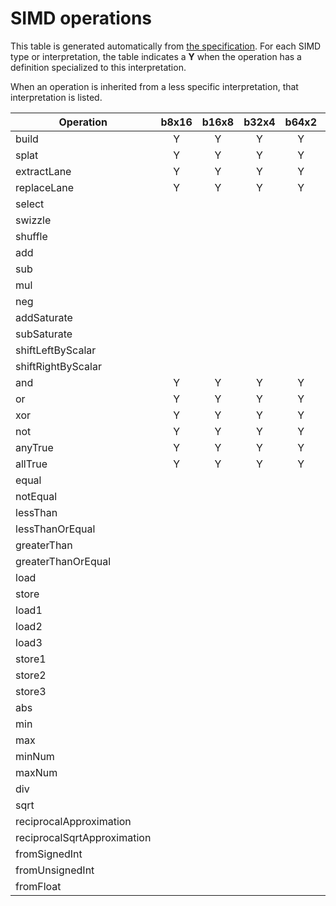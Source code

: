 
# SIMD operations

This table is generated automatically from [the
specification](portable-simd.md). For each SIMD type or interpretation, the
table indicates a **Y** when the operation has a definition specialized to this
interpretation.

When an operation is inherited from a less specific interpretation, that
interpretation is listed.


| Operation                   | b8x16 | b16x8 | b32x4 | b64x2 | s8x16 | s16x8 | s32x4 | s64x2 | u8x16 | u16x8 | u32x4 | u64x2 | f32x4 | f64x2 |
|-----------------------------|:-----:|:-----:|:-----:|:-----:|:-----:|:-----:|:-----:|:-----:|:-----:|:-----:|:-----:|:-----:|:-----:|:-----:|
| build                       |   Y   |   Y   |   Y   |   Y   | i8x16 | i16x8 | i32x4 | i64x2 | i8x16 | i16x8 | i32x4 | i64x2 |   Y   |   Y   |
| splat                       |   Y   |   Y   |   Y   |   Y   | i8x16 | i16x8 | i32x4 | i64x2 | i8x16 | i16x8 | i32x4 | i64x2 |   Y   |   Y   |
| extractLane                 |   Y   |   Y   |   Y   |   Y   | i8x16 | i16x8 | i32x4 | i64x2 | i8x16 | i16x8 | i32x4 | i64x2 |   Y   |   Y   |
| replaceLane                 |   Y   |   Y   |   Y   |   Y   | i8x16 | i16x8 | i32x4 | i64x2 | i8x16 | i16x8 | i32x4 | i64x2 |   Y   |   Y   |
| select                      |       |       |       |       | v8x16 | v16x8 | v32x4 | v64x2 | v8x16 | v16x8 | v32x4 | v64x2 | v32x4 | v64x2 |
| swizzle                     |       |       |       |       | v8x16 | v16x8 | v32x4 | v64x2 | v8x16 | v16x8 | v32x4 | v64x2 | v32x4 | v64x2 |
| shuffle                     |       |       |       |       | v8x16 | v16x8 | v32x4 | v64x2 | v8x16 | v16x8 | v32x4 | v64x2 | v32x4 | v64x2 |
| add                         |       |       |       |       | i8x16 | i16x8 | i32x4 | i64x2 | i8x16 | i16x8 | i32x4 | i64x2 |   Y   |   Y   |
| sub                         |       |       |       |       | i8x16 | i16x8 | i32x4 | i64x2 | i8x16 | i16x8 | i32x4 | i64x2 |   Y   |   Y   |
| mul                         |       |       |       |       | i8x16 | i16x8 | i32x4 | i64x2 | i8x16 | i16x8 | i32x4 | i64x2 |   Y   |   Y   |
| neg                         |       |       |       |       | i8x16 | i16x8 | i32x4 | i64x2 | i8x16 | i16x8 | i32x4 | i64x2 |   Y   |   Y   |
| addSaturate                 |       |       |       |       |   Y   |   Y   |       |       |   Y   |   Y   |       |       |       |       |
| subSaturate                 |       |       |       |       |   Y   |   Y   |       |       |   Y   |   Y   |       |       |       |       |
| shiftLeftByScalar           |       |       |       |       | i8x16 | i16x8 | i32x4 | i64x2 | i8x16 | i16x8 | i32x4 | i64x2 |       |       |
| shiftRightByScalar          |       |       |       |       |   Y   |   Y   |   Y   |   Y   |   Y   |   Y   |   Y   |   Y   |       |       |
| and                         |   Y   |   Y   |   Y   |   Y   |  v128 |  v128 |  v128 |  v128 |  v128 |  v128 |  v128 |  v128 |  v128 |  v128 |
| or                          |   Y   |   Y   |   Y   |   Y   |  v128 |  v128 |  v128 |  v128 |  v128 |  v128 |  v128 |  v128 |  v128 |  v128 |
| xor                         |   Y   |   Y   |   Y   |   Y   |  v128 |  v128 |  v128 |  v128 |  v128 |  v128 |  v128 |  v128 |  v128 |  v128 |
| not                         |   Y   |   Y   |   Y   |   Y   |  v128 |  v128 |  v128 |  v128 |  v128 |  v128 |  v128 |  v128 |  v128 |  v128 |
| anyTrue                     |   Y   |   Y   |   Y   |   Y   |       |       |       |       |       |       |       |       |       |       |
| allTrue                     |   Y   |   Y   |   Y   |   Y   |       |       |       |       |       |       |       |       |       |       |
| equal                       |       |       |       |       | i8x16 | i16x8 | i32x4 | i64x2 | i8x16 | i16x8 | i32x4 | i64x2 |   Y   |   Y   |
| notEqual                    |       |       |       |       | i8x16 | i16x8 | i32x4 | i64x2 | i8x16 | i16x8 | i32x4 | i64x2 |   Y   |   Y   |
| lessThan                    |       |       |       |       |   Y   |   Y   |   Y   |   Y   |   Y   |   Y   |   Y   |   Y   |   Y   |   Y   |
| lessThanOrEqual             |       |       |       |       |   Y   |   Y   |   Y   |   Y   |   Y   |   Y   |   Y   |   Y   |   Y   |   Y   |
| greaterThan                 |       |       |       |       |   Y   |   Y   |   Y   |   Y   |   Y   |   Y   |   Y   |   Y   |   Y   |   Y   |
| greaterThanOrEqual          |       |       |       |       |   Y   |   Y   |   Y   |   Y   |   Y   |   Y   |   Y   |   Y   |   Y   |   Y   |
| load                        |       |       |       |       | v8x16 | v16x8 | v32x4 | v64x2 | v8x16 | v16x8 | v32x4 | v64x2 | v32x4 | v64x2 |
| store                       |       |       |       |       | v8x16 | v16x8 | v32x4 | v64x2 | v8x16 | v16x8 | v32x4 | v64x2 | v32x4 | v64x2 |
| load1                       |       |       |       |       |       |       | v32x4 |       |       |       | v32x4 |       | v32x4 |       |
| load2                       |       |       |       |       |       |       | v32x4 |       |       |       | v32x4 |       | v32x4 |       |
| load3                       |       |       |       |       |       |       | v32x4 |       |       |       | v32x4 |       | v32x4 |       |
| store1                      |       |       |       |       |       |       | v32x4 |       |       |       | v32x4 |       | v32x4 |       |
| store2                      |       |       |       |       |       |       | v32x4 |       |       |       | v32x4 |       | v32x4 |       |
| store3                      |       |       |       |       |       |       | v32x4 |       |       |       | v32x4 |       | v32x4 |       |
| abs                         |       |       |       |       |       |       |       |       |       |       |       |       |   Y   |   Y   |
| min                         |       |       |       |       |       |       |       |       |       |       |       |       |   Y   |   Y   |
| max                         |       |       |       |       |       |       |       |       |       |       |       |       |   Y   |   Y   |
| minNum                      |       |       |       |       |       |       |       |       |       |       |       |       |   Y   |   Y   |
| maxNum                      |       |       |       |       |       |       |       |       |       |       |       |       |   Y   |   Y   |
| div                         |       |       |       |       |       |       |       |       |       |       |       |       |   Y   |   Y   |
| sqrt                        |       |       |       |       |       |       |       |       |       |       |       |       |   Y   |   Y   |
| reciprocalApproximation     |       |       |       |       |       |       |       |       |       |       |       |       |   Y   |   Y   |
| reciprocalSqrtApproximation |       |       |       |       |       |       |       |       |       |       |       |       |   Y   |   Y   |
| fromSignedInt               |       |       |       |       |       |       |       |       |       |       |       |       |   Y   |   Y   |
| fromUnsignedInt             |       |       |       |       |       |       |       |       |       |       |       |       |   Y   |   Y   |
| fromFloat                   |       |       |       |       |       |       |   Y   |   Y   |       |       |   Y   |   Y   |       |       |
